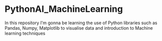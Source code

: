 # PythonAI_MachineLearning
In this repository I'm gonna be learning the use of Python libraries such as Pandas, Numpy, Matplotlib to visualise data and introduction to Machine learning techniques
